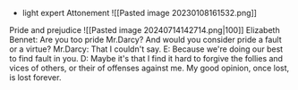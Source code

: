 
- light expert
Attonement
![[Pasted image 20230108161532.png]]

Pride and prejudice
![[Pasted image 20240714142714.png|100]]
Elizabeth Bennet: Are you too pride Mr.Darcy? And would you consider pride a fault or a virtue?
Mr.Darcy: That I couldn't say.
E: Because we're doing our best to find fault in you.
D: Maybe it's that I find it hard to forgive the follies and vices of others, or their of offenses against me. My good opinion, once lost, is lost forever.